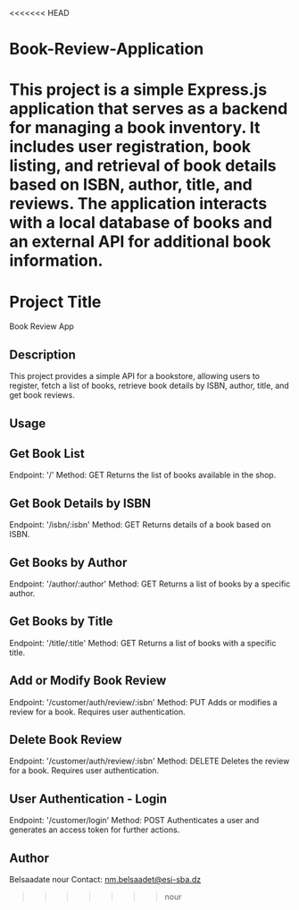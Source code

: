 <<<<<<< HEAD
# Book-Review-Application
This project is a simple Express.js application that serves as a backend for managing a book inventory. It includes user registration, book listing, and retrieval of book details based on ISBN, author, title, and reviews. The application interacts with a local database of books and an external API for additional book information.
=======
# Project Title
Book Review App

## Description
This project provides a simple API for a bookstore, allowing users to register, fetch a list of books, retrieve book details by ISBN, author, title, and get book reviews.

## Usage

## Get Book List
Endpoint: '/'
Method: GET
Returns the list of books available in the shop.

## Get Book Details by ISBN
Endpoint: '/isbn/:isbn'
Method: GET
Returns details of a book based on ISBN.

## Get Books by Author
Endpoint: '/author/:author'
Method: GET
Returns a list of books by a specific author.

## Get Books by Title
Endpoint: '/title/:title'
Method: GET
Returns a list of books with a specific title.

## Add or Modify Book Review
Endpoint: '/customer/auth/review/:isbn'
Method: PUT
Adds or modifies a review for a book. Requires user authentication.

## Delete Book Review
Endpoint: '/customer/auth/review/:isbn'
Method: DELETE
Deletes the review for a book. Requires user authentication.

## User Authentication - Login
Endpoint: '/customer/login'
Method: POST
Authenticates a user and generates an access token for further actions.

## Author
Belsaadate nour
Contact: nm.belsaadet@esi-sba.dz
>>>>>>> nour
